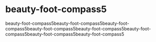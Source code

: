 # beauty-foot-compass5
beauty-foot-compass5beauty-foot-compass5beauty-foot-compass5beauty-foot-compass5beauty-foot-compass5beauty-foot-compass5beauty-foot-compass5beauty-foot-compass5
